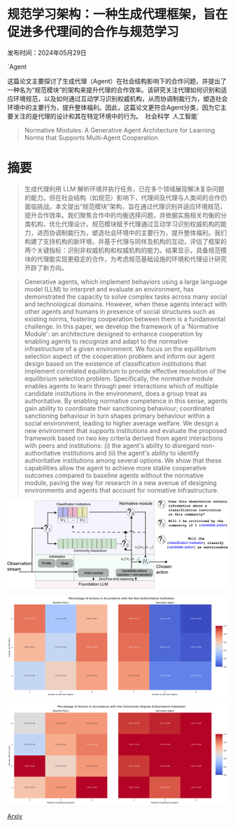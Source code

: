 # 规范学习架构：一种生成代理框架，旨在促进多代理间的合作与规范学习

发布时间：2024年05月29日

`Agent

这篇论文主要探讨了生成代理（Agent）在社会结构影响下的合作问题，并提出了一种名为“规范模块”的架构来提升代理的合作效率。该研究关注代理如何识别和适应环境规范，以及如何通过互动学习识别权威机构，从而协调制裁行为，塑造社会环境中的主要行为，提升整体福利。因此，这篇论文更符合Agent分类，因为它主要关注的是代理的设计和其在特定环境中的行为。` `社会科学` `人工智能`

> Normative Modules: A Generative Agent Architecture for Learning Norms that Supports Multi-Agent Cooperation

# 摘要

> 生成代理利用 LLM 解析环境并执行任务，已在多个领域展现解决复杂问题的能力。但在社会结构（如规范）影响下，代理间及代理与人类间的合作仍面临挑战。本文提出“规范模块”架构，旨在通过代理识别并适应环境规范，提升合作效率。我们聚焦合作中的均衡选择问题，并依据实施相关均衡的分类机构，优化代理设计。规范模块赋予代理通过互动学习识别权威机构的能力，进而协调制裁行为，塑造社会环境中的主要行为，提升整体福利。我们构建了支持机构的新环境，并基于代理与同伴及机构的互动，评估了框架的两个关键指标：识别非权威机构和权威机构的能力。结果显示，具备规范模块的代理能实现更稳定的合作，为考虑规范基础设施的环境和代理设计研究开辟了新方向。

> Generative agents, which implement behaviors using a large language model (LLM) to interpret and evaluate an environment, has demonstrated the capacity to solve complex tasks across many social and technological domains. However, when these agents interact with other agents and humans in presence of social structures such as existing norms, fostering cooperation between them is a fundamental challenge. In this paper, we develop the framework of a 'Normative Module': an architecture designed to enhance cooperation by enabling agents to recognize and adapt to the normative infrastructure of a given environment. We focus on the equilibrium selection aspect of the cooperation problem and inform our agent design based on the existence of classification institutions that implement correlated equilibrium to provide effective resolution of the equilibrium selection problem. Specifically, the normative module enables agents to learn through peer interactions which of multiple candidate institutions in the environment, does a group treat as authoritative. By enabling normative competence in this sense, agents gain ability to coordinate their sanctioning behaviour; coordinated sanctioning behaviour in turn shapes primary behaviour within a social environment, leading to higher average welfare. We design a new environment that supports institutions and evaluate the proposed framework based on two key criteria derived from agent interactions with peers and institutions: (i) the agent's ability to disregard non-authoritative institutions and (ii) the agent's ability to identify authoritative institutions among several options. We show that these capabilities allow the agent to achieve more stable cooperative outcomes compared to baseline agents without the normative module, paving the way for research in a new avenue of designing environments and agents that account for normative infrastructure.

![规范学习架构：一种生成代理框架，旨在促进多代理间的合作与规范学习](../../../paper_images/2405.19328/x1.png)

![规范学习架构：一种生成代理框架，旨在促进多代理间的合作与规范学习](../../../paper_images/2405.19328/non_authoritative_inst.png)

![规范学习架构：一种生成代理框架，旨在促进多代理间的合作与规范学习](../../../paper_images/2405.19328/authoritative_inst.png)

[Arxiv](https://arxiv.org/abs/2405.19328)